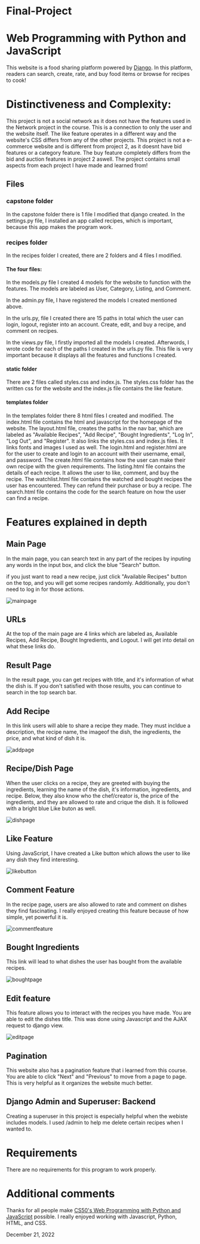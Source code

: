 # Final-Project

# Web Programming with Python and JavaScript

This website is a food sharing platform powered by [Django](https://www.djangoproject.com/). In this platform, readers can search, create, rate, and buy food items or browse for recipes to cook!

# Distinctiveness and Complexity:

This project is not a social network as it does not have the features used in the Network project in the course. This is a connection to only the user and the website itself. The like feature operates in a different way and the website's CSS differs from any of the other projects.
This project is not a e-commerce website and is different from project 2, as it doesnt have bid features or a category feature. The buy feature completely differs from the bid and auction features in project 2 aswell. The project contains small aspects from each project I have made and learned from!

## Files

### capstone folder 

In the capstone folder there is 1 file I modified that django created. In the settings.py file, I installed an app called recipes, which is important, because this app makes the program work.

### recipes folder

In the recipes folder I created, there are 2 folders and 4 files I modified.

#### The four files:

In the models.py file I created 4 models for the website to function with the features. The models are labeled as User, Category, Listing, and Comment.

In the admin.py file, I have registered the models I created mentioned above.

In the urls.py, file I created there are 15 paths in total which the user can login, logout, register into an account. Create, edit, and buy a recipe, and comment on recipes.

In the views.py file, I firstly imported all the models I created. Afterwords, I wrote code for each of the paths I created in the urls.py file. This file is very important because it displays all the features and functions I created. 

#### static folder

There are 2 files called styles.css and index.js. The styles.css folder has the written css for the website and the index.js file contains the like feature.

#### templates folder

In the templates folder there 8 html files I created and modified. The index.html file contains the html and javascript for the homepage of the website. The layout.html file, creates the paths in the nav bar, which are labeled as "Available Recipes", "Add Recipe", "Bought Ingredients", "Log In", "Log Out", and "Register". It also links the styles.css and index.js files. It links fonts and images I used as well. The login.html and register.html are for the user to create and login to an account with their username, email, and password. The create.html file contains how the user can make their own recipe with the given requirements. The listing.html file contains the details of each recipe. It allows the user to like, comment, and buy the recipe. The watchlist.html file contains the watched and bought recipes the user has encountered. They can refund their purchase or buy a recipe. The search.html file contains the code for the search feature on how the user can find a recipe.


# Features explained in depth

## Main Page

In the main page, you can search text in any part of the recipes by inputing any words in the input box, and click the blue "Search" button.

if you just want to read a new recipe, just click "Available Recipes" button on the top, and you will get some recipes randomly. Additionally, you don't need to log in for those actions.

![mainpage](https://user-images.githubusercontent.com/97413501/209048132-1aae4c93-bd34-458a-89f9-bcb8f1bf530b.png)

## URLs

At the top of the main page are 4 links which are labeled as, Available Recipes, Add Recipe, Bought Ingredients, and Logout.
I will get into detail on what these links do.

## Result Page

In the result page, you can get recipes with title, and it's information of what the dish is. If you don't satisfied with those results, you can continue to search in the top search bar.

## Add Recipe

In this link users will able to share a recipe they made. They must incldue a description, the recipe name, the imageof the dish, the ingredients, the price, and what kind of dish it is.

![addpage](https://user-images.githubusercontent.com/97413501/209049269-8f29c653-1d18-4e63-a705-ec9302a09a94.png)

## Recipe/Dish Page

When the user clicks on a recipe, they are greeted with buying the ingredients, learning the name of the dish, it's information, ingredients, and recipe. Below, they also know who the chef/creator is, the price of the ingredients, and they are allowed to rate and crique the dish. It is followed with a bright blue Like buton as well.

![dishpage](https://user-images.githubusercontent.com/97413501/209048830-e63e8484-f724-4fe9-aa79-5493a327b4b1.png)

## Like Feature

Using JavaScript, I have created a Like button which allows the user to like any dish they find interesting.

![likebutton](https://user-images.githubusercontent.com/97413501/209050153-fddc69dd-7d73-4a6f-bdf5-2ee9d095929e.png)

## Comment Feature

In the recipe page, users are also allowed to rate and comment on dishes they find fascinating. I really enjoyed creating this feature because of how simple, yet powerful it is.

![commentfeature](https://user-images.githubusercontent.com/97413501/209050372-10e8a9c8-ce45-4b73-a645-3f0a3d12c125.png)

## Bought Ingredients

This link will lead to what dishes the user has bought from the available recipes.

![boughtpage](https://user-images.githubusercontent.com/97413501/209050520-8f498193-2f5d-45d7-a903-bb8566b5f13b.png)

## Edit feature

This feature allows you to interact with the recipes you have made. You are able to edit the dishes title. This was done using Javascript and the AJAX request to django view.

![editpage](https://user-images.githubusercontent.com/97413501/209049850-ac237df2-801a-470f-9242-bd0842610980.png)

## Pagination

This website also has a pagination feature that i learned from this course. You are able to click "Next" and "Previous" to move from a page to page. This is very helpful as it organizes the website much better. 

## Django Admin and Superuser: Backend

Creating a superuser in this project is especially helpful when the webiste includes models. I used /admin to help me delete certain recipes when I wanted to.

# Requirements
There are no requirements for this program to work properly.

# Additional comments

Thanks for all people make [CS50's Web Programming with Python and JavaScript](https://www.edx.org/course/cs50s-web-programming-with-python-and-javascript) possible. I really enjoyed working with Javascript, Python, HTML, and CSS.

December 21, 2022



 











